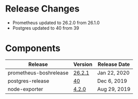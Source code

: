 # Release Changes

- Prometheus updated to 26.2.0 from 26.1.0
- Postgres updated to 40 from 39


# Components

| Release                | Version | Release Date |
| ---------------------- | ------- |----------|
| prometheus-boshrelease | [26.2.1](https://github.com/bosh-prometheus/prometheus-boshrelease/releases/tag/v26.2.0) | Jan 22, 2020 |
| postgres-release       | [40](https://github.com/cloudfoundry/postgres-release/releases/tag/v40) | Dec 6, 2019 |
| node-exporter          | [4.2.0](https://github.com/bosh-prometheus/node-exporter-boshrelease/releases/tag/v4.2.0) | Aug 29, 2019 |